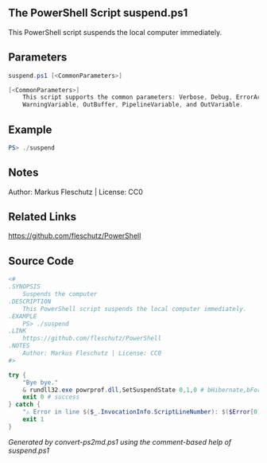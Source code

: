 ## The PowerShell Script **suspend.ps1**

This PowerShell script suspends the local computer immediately.

## Parameters
```powershell
suspend.ps1 [<CommonParameters>]

[<CommonParameters>]
    This script supports the common parameters: Verbose, Debug, ErrorAction, ErrorVariable, WarningAction, 
    WarningVariable, OutBuffer, PipelineVariable, and OutVariable.
```

## Example
```powershell
PS> ./suspend

```

## Notes
Author: Markus Fleschutz | License: CC0

## Related Links
https://github.com/fleschutz/PowerShell

## Source Code
```powershell
<#
.SYNOPSIS
	Suspends the computer
.DESCRIPTION
	This PowerShell script suspends the local computer immediately.
.EXAMPLE
	PS> ./suspend
.LINK
	https://github.com/fleschutz/PowerShell
.NOTES
	Author: Markus Fleschutz | License: CC0
#>

try {
	"Bye bye."
	& rundll32.exe powrprof.dll,SetSuspendState 0,1,0 # bHibernate,bForce,bWakeupEventsDisabled
	exit 0 # success
} catch {
	"⚠️ Error in line $($_.InvocationInfo.ScriptLineNumber): $($Error[0])"
	exit 1
}
```

*Generated by convert-ps2md.ps1 using the comment-based help of suspend.ps1*
